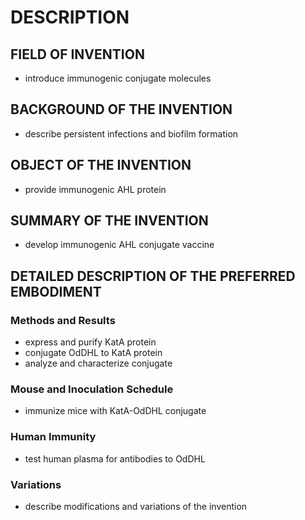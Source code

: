 # DESCRIPTION

## FIELD OF INVENTION

- introduce immunogenic conjugate molecules

## BACKGROUND OF THE INVENTION

- describe persistent infections and biofilm formation

## OBJECT OF THE INVENTION

- provide immunogenic AHL protein

## SUMMARY OF THE INVENTION

- develop immunogenic AHL conjugate vaccine

## DETAILED DESCRIPTION OF THE PREFERRED EMBODIMENT

### Methods and Results

- express and purify KatA protein
- conjugate OdDHL to KatA protein
- analyze and characterize conjugate

### Mouse and Inoculation Schedule

- immunize mice with KatA-OdDHL conjugate

### Human Immunity

- test human plasma for antibodies to OdDHL

### Variations

- describe modifications and variations of the invention

